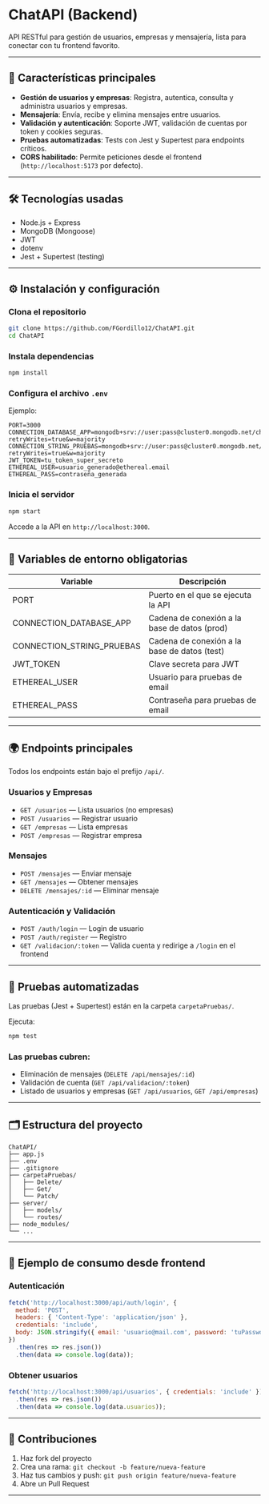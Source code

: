 # ChatAPI (Backend)

API RESTful para gestión de usuarios, empresas y mensajería, lista para conectar con tu frontend favorito.

---

## 🚀 Características principales

- **Gestión de usuarios y empresas**: Registra, autentica, consulta y administra usuarios y empresas.
- **Mensajería**: Envía, recibe y elimina mensajes entre usuarios.
- **Validación y autenticación**: Soporte JWT, validación de cuentas por token y cookies seguras.
- **Pruebas automatizadas**: Tests con Jest y Supertest para endpoints críticos.
- **CORS habilitado**: Permite peticiones desde el frontend (`http://localhost:5173` por defecto).

---

## 🛠️ Tecnologías usadas

- Node.js + Express
- MongoDB (Mongoose)
- JWT
- dotenv
- Jest + Supertest (testing)

---

## ⚙️ Instalación y configuración

### Clona el repositorio

```bash
git clone https://github.com/FGordillo12/ChatAPI.git
cd ChatAPI
```

### Instala dependencias

```bash
npm install
```

### Configura el archivo `.env`

Ejemplo:

```env
PORT=3000
CONNECTION_DATABASE_APP=mongodb+srv://user:pass@cluster0.mongodb.net/chat_api?retryWrites=true&w=majority
CONNECTION_STRING_PRUEBAS=mongodb+srv://user:pass@cluster0.mongodb.net/chat_api_pruebas?retryWrites=true&w=majority
JWT_TOKEN=tu_token_super_secreto
ETHEREAL_USER=usuario_generado@ethereal.email
ETHEREAL_PASS=contraseña_generada
```

### Inicia el servidor

```bash
npm start
```

Accede a la API en `http://localhost:3000`.

---

## 🔐 Variables de entorno obligatorias

| Variable                   | Descripción                                     |
|---------------------------|-------------------------------------------------|
| PORT                      | Puerto en el que se ejecuta la API              |
| CONNECTION_DATABASE_APP   | Cadena de conexión a la base de datos (prod)    |
| CONNECTION_STRING_PRUEBAS | Cadena de conexión a la base de datos (test)    |
| JWT_TOKEN                 | Clave secreta para JWT                          |
| ETHEREAL_USER             | Usuario para pruebas de email                   |
| ETHEREAL_PASS             | Contraseña para pruebas de email                |

---

## 🌍 Endpoints principales

Todos los endpoints están bajo el prefijo `/api/`.

### Usuarios y Empresas

- `GET /usuarios` — Lista usuarios (no empresas)
- `POST /usuarios` — Registrar usuario
- `GET /empresas` — Lista empresas
- `POST /empresas` — Registrar empresa

### Mensajes

- `POST /mensajes` — Enviar mensaje
- `GET /mensajes` — Obtener mensajes
- `DELETE /mensajes/:id` — Eliminar mensaje

### Autenticación y Validación

- `POST /auth/login` — Login de usuario
- `POST /auth/register` — Registro
- `GET /validacion/:token` — Valida cuenta y redirige a `/login` en el frontend

---

## 🧪 Pruebas automatizadas

Las pruebas (Jest + Supertest) están en la carpeta `carpetaPruebas/`.

Ejecuta:

```bash
npm test
```

### Las pruebas cubren:

- Eliminación de mensajes (`DELETE /api/mensajes/:id`)
- Validación de cuenta (`GET /api/validacion/:token`)
- Listado de usuarios y empresas (`GET /api/usuarios`, `GET /api/empresas`)

---

## 🗂️ Estructura del proyecto

```
ChatAPI/
├── app.js
├── .env
├── .gitignore
├── carpetaPruebas/
│   ├── Delete/
│   ├── Get/
│   └── Patch/
├── server/
│   ├── models/
│   └── routes/
├── node_modules/
└── ...
```

---

## 📝 Ejemplo de consumo desde frontend

### Autenticación

```js
fetch('http://localhost:3000/api/auth/login', {
  method: 'POST',
  headers: { 'Content-Type': 'application/json' },
  credentials: 'include',
  body: JSON.stringify({ email: 'usuario@mail.com', password: 'tuPassword' })
})
  .then(res => res.json())
  .then(data => console.log(data));
```

### Obtener usuarios

```js
fetch('http://localhost:3000/api/usuarios', { credentials: 'include' })
  .then(res => res.json())
  .then(data => console.log(data.usuarios));
```

---

## 🙌 Contribuciones

1. Haz fork del proyecto
2. Crea una rama: `git checkout -b feature/nueva-feature`
3. Haz tus cambios y push: `git push origin feature/nueva-feature`
4. Abre un Pull Request

---
